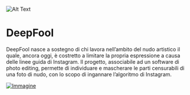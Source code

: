 ![Alt Text](https://cdn.dribbble.com/users/2192409/screenshots/4362827/boobs.gif)

# DeepFool
DeepFool nasce a sostegno di chi lavora nell’ambito del nudo artistico il quale, ancora oggi, è costretto a limitare la propria espressione a causa delle linee guida di Instagram. Il progetto, associabile ad un software di photo editing, permette di individuare e mascherare le parti censurabili di una foto di nudo, con lo scopo di ingannare l’algoritmo di Instagram.


[![Immagine](https://user-images.githubusercontent.com/60677625/122527459-9c4e3e80-d01b-11eb-8632-a6e028cf789f.jpg)](https://editor.p5js.org/kaappa/full/IvLseFxqo)

